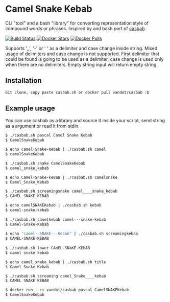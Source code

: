 # Camel Snake Kebab

CLI "tool" and a bash "library" for converting representation style of compound words or phrases.
Inspired by and bash port of [casbab](https://github.com/janos/casbab).

[![Build Status](https://travis-ci.org/vandot/casbab.svg?branch=master)](https://travis-ci.org/vandot/casbab)
[![Docker Stars](https://img.shields.io/docker/stars/vandot/casbab.svg)](https://hub.docker.com/r/vandot/casbab/)
[![Docker Pulls](https://img.shields.io/docker/pulls/vandot/casbab.svg)](https://hub.docker.com/r/vandot/casbab/)

Supports '_', '-' or ' ' as a delimiter and case change inside string. Mixed usage of delimiters and case change is not supported. First delimiter that could be found is going to be used as a delimiter, case change is used only when there are no delimiters. Empty string input will return empty string.

## Installation

```sh
Git clone, copy paste casbab.sh or docker pull vandot/casbab :D
```

## Example usage

You can use casbab as a library and source it inside your script, send string as a argument or read it from stdin.

```sh
$ ./casbab.sh pascal Camel Snake Kebab
$ CamelSnakeKebab

$ echo camel-Snake-Kebab | ./casbab.sh camel
$ camelSnakeKebab

$ ./casbab.sh snake CamelSnakeKebab
$ camel_snake_kebab

$ echo Camel-Snake-keBaB | ./casbab.sh camelsnake
$ Camel_Snake_Kebab

$ ./casbab.sh screamingsnake camel____snake_kebab 
$ CAMEL_SNAKE_KEBAB

$ echo camelSNAKEKebab | ./casbab.sh kebab
$ camel-snake-kebab
  
$ ./casbab.sh camelkebab camel---snake-kebab
$ Camel-Snake-Kebab
  
$ echo "camel--SNAKE---Kebab" | ./casbab.sh screamingkebab 
$ CAMEL-SNAKE-KEBAB
  
$ ./casbab.sh lower CAmEL-SNaKE-KEbAB
$ camel snake kebab

$ echo camel_snake_kebab | ./casbab.sh title
$ Camel Snake Kebab

$ ./casbab.sh screaming camel_Snake____kebab
$ CAMEL SNAKE KEBAB

$ docker run --rm vandot/casbab pascal CamelSNAKEKebab
$ CamelSnakeKebab
```